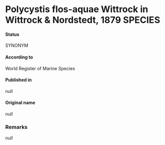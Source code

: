 Polycystis flos-aquae Wittrock in Wittrock & Nordstedt, 1879 SPECIES
=======

#### Status
SYNONYM

#### According to
World Register of Marine Species

#### Published in
null

#### Original name
null

### Remarks
null